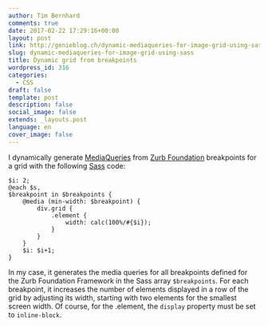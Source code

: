 ```yaml
---
author: Tim Bernhard
comments: true
date: 2017-02-22 17:29:16+00:00
layout: post
link: http://genieblog.ch/dynamic-mediaqueries-for-image-grid-using-sass/
slug: dynamic-mediaqueries-for-image-grid-using-sass
title: Dynamic grid from breakpoints
wordpress_id: 316
categories:
  - CSS
draft: false
template: post
description: false
social_image: false
extends: _layouts.post
language: en
cover_image: false
---
```


I dynamically generate [MediaQueries](https://wiki.selfhtml.org/wiki/CSS/Media_Queries) from [Zurb Foundation](http://foundation.zurb.com/sites/docs/media-queries.html) breakpoints for a grid with the following [Sass](http://sass-lang.com) code:

    
    $i: 2;
    @each $s,
    $breakpoint in $breakpoints {
        @media (min-width: $breakpoint) {
            div.grid {
                .element {
                    width: calc(100%/#{$i});
                }
            }
        }
        $i: $i+1;
    }

In my case, it generates the media queries for all breakpoints defined for the Zurb Foundation Framework in the Sass array `$breakpoints`. For each breakpoint, it increases the number of elements displayed in a row of the grid by adjusting its width, starting with two elements for the smallest screen width.
Of course, for the .element, the `display` property must be set to `inline-block`.
